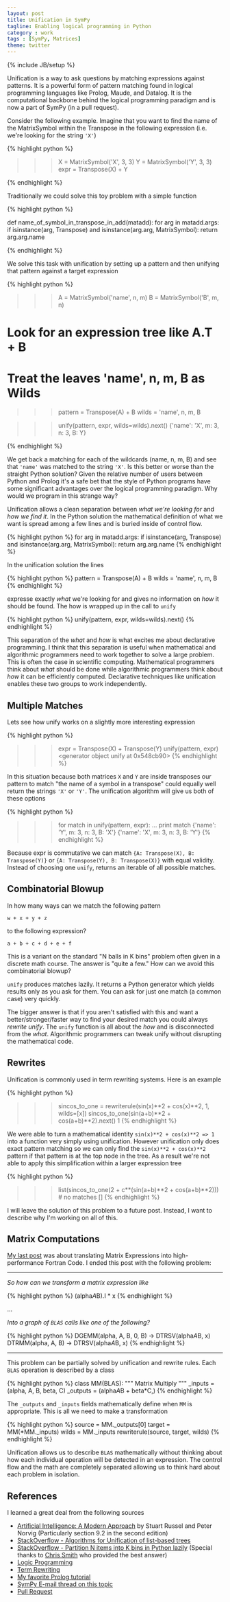 ```yaml
---
layout: post
title: Unification in SymPy
tagline: Enabling logical programming in Python
category : work
tags : [SymPy, Matrices]
theme: twitter
---
```

{% include JB/setup %}

Unification is a way to ask questions by matching expressions against patterns. It is a powerful form of pattern matching found in logical programming languages like Prolog, Maude, and Datalog. It is the computational backbone behind the logical programming paradigm and is now a part of SymPy (in a pull request).

Consider the following example. Imagine that you want to find the name of the MatrixSymbol within the Transpose in the following expression (i.e. we're looking for the string `'X'`)

{% highlight python %}

>>> X = MatrixSymbol('X', 3, 3)
>>> Y = MatrixSymbol('Y', 3, 3)
>>> expr = Transpose(X) + Y

{% endhighlight %}

Traditionally we could solve this toy problem with a simple function

{% highlight python %}

def name_of_symbol_in_transpose_in_add(matadd):
    for arg in matadd.args:
        if isinstance(arg, Transpose) and isinstance(arg.arg, MatrixSymbol):
            return arg.arg.name

{% endhighlight %}

We solve this task with unification by setting up a pattern and then unifying that pattern against a target expression

{% highlight python %}

>>> A = MatrixSymbol('name', n, m)
>>> B = MatrixSymbol('B', m, n)
# Look for an expression tree like A.T + B
# Treat the leaves 'name', n, m, B as Wilds
>>> pattern = Transpose(A) + B
>>> wilds = 'name', n, m, B

>>> unify(pattern, expr, wilds=wilds).next()
{'name': 'X', m: 3, n: 3, B: Y}

{% endhighlight %}

We get back a matching for each of the wildcards (name, n, m, B) and see that `'name'` was matched to the string `'X'`. Is this better or worse than the straight Python solution? Given the relative number of users between Python and Prolog it's a safe bet that the style of Python programs have some significant advantages over the logical programming paradigm. Why would we program in this strange way?

Unification allows a clean separation between *what we're looking for* and *how we find it*. In the Python solution the mathematical definition of what we want is spread among a few lines and is buried inside of control flow.

{% highlight python %}
for arg in matadd.args:
    if isinstance(arg, Transpose) and isinstance(arg.arg, MatrixSymbol):
        return arg.arg.name
{% endhighlight %}

In the unification solution the lines

{% highlight python %}
pattern = Transpose(A) + B
wilds = 'name', n, m, B
{% endhighlight %}

expresse exactly *what* we're looking for and gives no information on *how* it should be found. The how is wrapped up in the call to `unify`

{% highlight python %}
unify(pattern, expr, wilds=wilds).next()
{% endhighlight %}

This separation of the *what* and *how* is what excites me about declarative programming. I think that this separation is useful when mathematical and algorithmic programmers need to work together to solve a large problem. This is often the case in scientific computing. Mathematical programmers think about *what* should be done while algorithmic programmers think about *how* it can be efficiently computed. Declarative techniques like unification enables these two groups to work independently.

Multiple Matches
----------------

Lets see how unify works on a slightly more interesting expression

{% highlight python %}
>>> expr = Transpose(X) + Transpose(Y)
>>> unify(pattern, expr)
<generator object unify at 0x548cb90>
{% endhighlight %}

In this situation because both matrices `X` and `Y` are inside transposes our pattern to match "the name of a symbol in a transpose" could equally well return the strings `'X'` or `'Y'`. The unification algorithm will give us both of these options

{% highlight python %}
>>> for match in unify(pattern, expr):
...    print match
{'name': 'Y', m: 3, n: 3, B: 'X'}
{'name': 'X', m: 3, n: 3, B: 'Y'}
{% endhighlight %}

Because expr is commutative we can match `{A: Transpose(X), B: Transpose(Y)}` or `{A: Transpose(Y), B: Transpose(X)}` with equal validity. Instead of choosing one `unify`, returns an iterable of all possible matches.

Combinatorial Blowup
--------------------

In how many ways can we match the following pattern

    w + x + y + z

to the following expression?

    a + b + c + d + e + f

This is a variant on the standard "N balls in K bins" problem often given in a discrete math course. The answer is "quite a few." How can we avoid this combinatorial blowup?

`unify` produces matches lazily. It returns a Python generator which yields results only as you ask for them. You can ask for just one match (a common case) very quickly.

The bigger answer is that if you aren't satisfied with this and want a better/stronger/faster way to find your desired match you could always *rewrite unify*. The `unify` function is all about the *how* and is disconnected from the *what*. Algorithmic programmers can tweak unify without disrupting the mathematical code.

Rewrites
--------

Unification is commonly used in term rewriting systems. Here is an example

{% highlight python %}
>>> sincos_to_one = rewriterule(sin(x)**2 + cos(x)**2, 1, wilds=[x])
>>> sincos_to_one(sin(a+b)**2 + cos(a+b)**2).next()
1
{% endhighlight %}

We were able to turn a mathematical identity `sin(x)**2 + cos(x)**2 => 1` into a function very simply using unification. However unification only does exact pattern matching so we can only find the `sin(x)**2 + cos(x)**2` pattern if that pattern is at the top node in the tree. As a result we're not able to apply this simplification within a larger expression tree


{% highlight python %}
>>> list(sincos_to_one(2 + c**(sin(a+b)**2 + cos(a+b)**2))) # no matches
[]
{% endhighlight %}

I will leave the solution of this problem to a future post. Instead, I want to describe why I'm working on all of this.

Matrix Computations
-------------------

[My last post](http://matthewrocklin.com/blog/work/2012/10/29/Matrix-Computations/) was about translating Matrix Expressions into high-performance Fortran Code. I ended this post with the following problem:


* * * * * * * * * * * * * * * * * * * * * * * * * * * * * * * * * * * *

*So how can we transform a matrix expression like*

{% highlight python %}
(alpha*A*B).I * x
{% endhighlight %}

...

*Into a graph of `BLAS` calls like one of the following?*

{% highlight python %}
DGEMM(alpha, A, B, 0, B) -> DTRSV(alpha*A*B, x)
DTRMM(alpha, A, B)       -> DTRSV(alpha*A*B, x)
{% endhighlight %}

* * * * * * * * * * * * * * * * * * * * * * * * * * * * * * * * * * * *

This problem can be partially solved by unification and rewrite rules. Each `BLAS` operation is described by a class

{% highlight python %}
class MM(BLAS):
    """ Matrix Multiply """
    _inputs   = (alpha, A, B, beta, C)
    _outputs  = (alpha*A*B + beta*C,)
{% endhighlight %}

The `_outputs` and `_inputs` fields mathematically define when `MM` is appropriate. This is all we need to make a transformation

{% highlight python %}
source = MM._outputs[0]
target = MM(*MM._inputs)
wilds  = MM._inputs
rewriterule(source, target, wilds)
{% endhighlight %}

Unification allows us to describe `BLAS` mathematically without thinking about
how each individual operation will be detected in an expression. The control
flow and the math are completely separated allowing us to think hard about each
problem in isolation.

References
----------

I learned a great deal from the following sources

*   [Artificial Intelligence: A Modern Approach](http://aima.cs.berkeley.edu/) by Stuart Russel and Peter Norvig (Particularly section 9.2 in the second edition)
*   [StackOverflow - Algorithms for Unification of list-based trees](http://stackoverflow.com/questions/13092092/algorithms-for-unification-of-list-based-trees)
*   [StackOverflow - Partition N items into K bins in Python lazily](http://stackoverflow.com/questions/13131491/partition-n-items-into-k-bins-in-python-lazily) (Special thanks to [Chris Smith](https://github.com/smichr) who provided the best answer)
*   [Logic Programming](http://en.wikipedia.org/wiki/Logic_programming)
*   [Term Rewriting](http://en.wikipedia.org/wiki/Term_rewriting)
*   [My favorite Prolog tutorial](http://www.learnprolognow.org/)
*   [SymPy E-mail thread on this topic](http://goo.gl/ZqVHJ)
*   [Pull Request](https://github.com/sympy/sympy/pull/1633)
